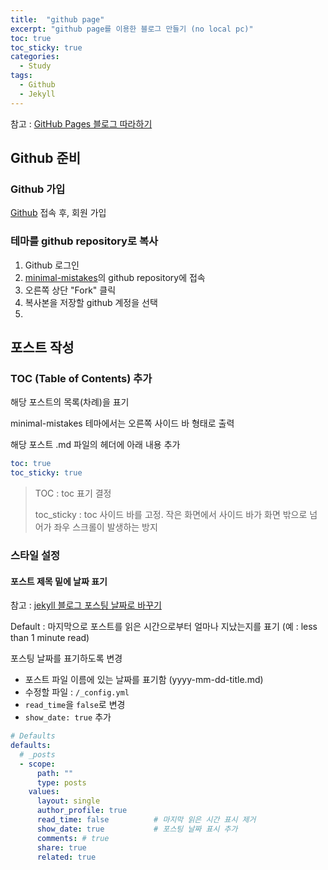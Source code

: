 ```yaml
---
title:  "github page"
excerpt: "github page를 이용한 블로그 만들기 (no local pc)"
toc: true
toc_sticky: true
categories:
  - Study
tags:
  - Github
  - Jekyll
---
```


참고 : [GitHub Pages 블로그 따라하기](https://devinlife.com/howto/)

## Github 준비

### Github 가입

[Github](https://github.com) 접속 후, 회원 가입

### 테마를 github repository로 복사

1. Github 로그인
2. [minimal-mistakes](https://github.com/mmistakes/minimal-mistakes)의 github repository에 접속
3. 오른쪽 상단 "Fork" 클릭
4. 복사본을 저장할 github 계정을 선택
5. 

## 포스트 작성

### TOC (Table of Contents) 추가

해당 포스트의 목록(차례)을 표기

minimal-mistakes 테마에서는 오른쪽 사이드 바 형태로 출력

해당 포스트 .md 파일의 헤더에 아래 내용 추가
```yaml
toc: true
toc_sticky: true
```
> TOC : toc 표기 결정
>
> toc_sticky : toc 사이드 바를 고정. 작은 화면에서 사이드 바가 화면 밖으로 넘어가 좌우 스크롤이 발생하는 방지


### 스타일 설정

#### 포스트 제목 밑에 날짜 표기

참고 : [jekyll 블로그 포스팅 날짜로 바꾸기](https://heoseongh.github.io/gitblog/jekyll-setting-postDate/)

Default : 마지막으로 포스트를 읽은 시간으로부터 얼마나 지났는지를 표기 (예 : less than 1 minute read)

포스팅 날짜를 표기하도록 변경
- 포스트 파일 이름에 있는 날짜를 표기함 (yyyy-mm-dd-title.md)
- 수정할 파일 : `/_config.yml`
- `read_time`을 `false`로 변경
- `show_date: true` 추가

```yaml
# Defaults
defaults:
  # _posts
  - scope:
      path: ""
      type: posts
    values:
      layout: single
      author_profile: true
      read_time: false          # 마지막 읽은 시간 표시 제거
      show_date: true           # 포스팅 날짜 표시 추가
      comments: # true
      share: true
      related: true
```

